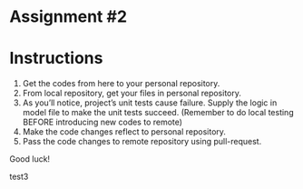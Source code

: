 # Assignment #2

# Instructions

1.	Get the codes from here to your personal repository.
2.	From local repository, get your files in personal repository.
3.	As you’ll notice, project’s unit tests cause failure. Supply the logic in model file to make the unit tests succeed. (Remember to do local testing BEFORE introducing new codes to remote)
4.	Make the code changes reflect to personal repository. 
5.	Pass the code changes to remote repository using pull-request.

Good luck!

test3